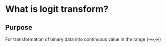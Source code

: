 # What is logit transform?

## Purpose
For transformation of binary data into continuous value in the range (‑∞,∞)
